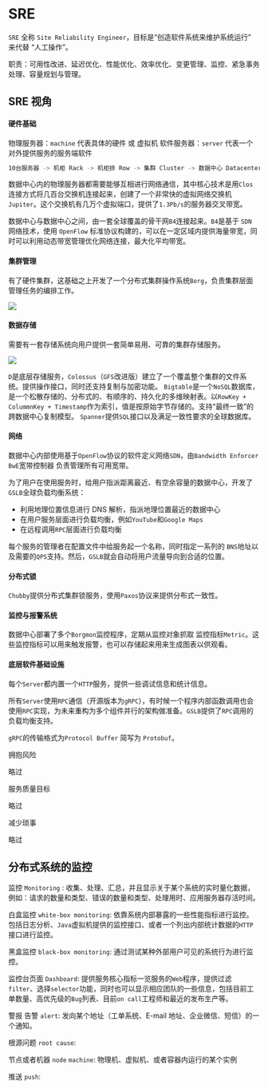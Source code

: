 # SRE

`SRE` 全称 `Site Reliability Engineer`，目标是“创造软件系统来维护系统运行” 来代替 “人工操作”。

职责：可用性改进、延迟优化、性能优化、效率优化、变更管理、监控、紧急事务处理、容量规划与管理。

## SRE 视角

#### 硬件基础

物理服务器：`machine` 代表具体的硬件 或 虚拟机
软件服务器：`server` 代表一个对外提供服务的服务端软件

```bash
10台服务器 -> 机柜 Rack -> 机柜排 Row -> 集群 Cluster -> 数据中心 Datacenter -> 园区 Campus
```

数据中心内的物理服务器都需要能够互相进行网络通信，其中核心技术是用`Clos`连接方式将几百台交换机连接起来，创建了一个非常快的虚拟网络交换机`Jupiter`。这个交换机有几万个虚拟端口，提供了`1.3Pb/s`的服务器交叉带宽。

数据中心与数据中心之间，由一套全球覆盖的骨干网`B4`连接起来。`B4`是基于 `SDN` 网络技术，使用 `OpenFlow` 标准协议构建的，可以在一定区域内提供海量带宽，同时可以利用动态带宽管理优化网络连接，最大化平均带宽。

#### 集群管理

有了硬件集群，这基础之上开发了一个分布式集群操作系统`Borg`，负责集群层面管理任务的编排工作。

![](http://img.codekissyoung.com/2020/01/21/f0700dab99989223efa6d7b05f901785.png)

#### 数据存储

需要有一套存储系统向用户提供一套简单易用、可靠的集群存储服务。

![](http://img.codekissyoung.com/2020/01/21/d767341ed7d4d74ac3b2d277d621ebc2.png)

`D`是底层存储服务，`Colossus`（`GFS`改进版）建立了一个覆盖整个集群的文件系统。提供操作接口，同时还支持复制与加密功能。
`Bigtable`是一个`NoSQL`数据库，是一个松散存储的、分布式的、有顺序的、持久化的多维映射表。以`RowKey + ColummnKey + Timestamp`作为索引，值是按原始字节存储的。支持“最终一致”的跨数据中心复制模型。
`Spanner`提供`SQL`接口以及满足一致性要求的全球数据库。

#### 网络

数据中心内部使用基于`OpenFlow`协议的软件定义网络`SDN`，由`Bandwidth Enforcer BwE`宽带控制器 负责管理所有可用宽带。

为了用户在使用服务时，给用户指派距离最近、有空余容量的数据中心，开发了`GSLB`全球负载均衡系统：

- 利用地理位置信息进行 DNS 解析，指派地理位置最近的数据中心
- 在用户服务层面进行负载均衡，例如`YouTube`和`Google Maps`
- 在远程调用`RPC`层面进行负载均衡

每个服务的管理者在配置文件中给服务起一个名称，同时指定一系列的 `BNS`地址以及需要的`QPS`支持。然后，`GSLB`就会自动将用户流量导向到合适的位置。

#### 分布式锁

`Chubby`提供分布式集群锁服务，使用`Paxos`协议来提供分布式一致性。

#### 监控与报警系统

数据中心部署了多个`Borgmon`监控程序，定期从监控对象抓取 监控指标`Metric`。这些监控指标可以用来触发报警，也可以存储起来用来生成图表以供观看。

#### 底层软件基础设施

每个`Server`都内置一个`HTTP`服务，提供一些调试信息和统计信息。

所有`Server`使用`RPC`通信（开源版本为`gRPC`），有时候一个程序内部函数调用也会使用`RPC`实现，为未来重构为多个组件并行的架构做准备。`GSLB`提供了`RPC`调用的负载均衡支持。

`gRPC`的传输格式为`Protocol Buffer` 简写为 `Protobuf`。

拥抱风险

略过

服务质量目标

略过

减少琐事

略过

## 分布式系统的监控

监控 `Monitoring` : 收集、处理、汇总，并且显示关于某个系统的实时量化数据，例如：请求的数量和类型、错误的数量和类型、处理用时、应用服务器存活时间。

白盒监控 `white-box monitoring`: 依靠系统内部暴露的一些性能指标进行监控。包括日志分析、`Java`虚拟机提供的监控接口、或者一个列出内部统计数据的`HTTP`接口进行监控。

黑盒监控 `black-box monitoring`: 通过测试某种外部用户可见的系统行为进行监控。

监控台页面 `Dashboard`: 提供服务核心指标一览服务的`Web`程序，提供过滤`filter`、选择`selector`功能，同时也可以显示相应团队的一些信息，包括目前工单数量、高优先级的`Bug`列表、目前`on call`工程师和最近的发布生产等。

警报 告警 `alert`: 发向某个地址（工单系统、E-mail 地址、企业微信、短信）的一个通知。

根源问题 `root cause`:

节点或者机器 `node` `machine`: 物理机、虚拟机、或者容器内运行的某个实例

推送 `push`:
